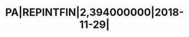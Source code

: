 ---
layout: asset
title: PA|REPINTFIN|2,394000000|2018-11-29|                        
isin: XS1874795252
---